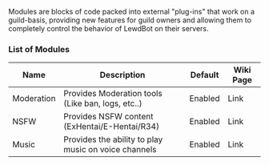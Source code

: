 Modules are blocks of code packed into external "plug-ins" that work on a guild-basis, providing new features for guild owners and allowing them to completely control the behavior of LewdBot on their servers.

### List of Modules
| Name       | Description                                          | Default | Wiki Page |
|------------|------------------------------------------------------|---------|-----------|
| Moderation | Provides Moderation tools (Like ban, logs, etc..)    | Enabled | Link      |
| NSFW       | Provides NSFW content (ExHentai/E-Hentai/R34)        | Enabled | Link      |
| Music      | Provides the ability to play music on voice channels | Enabled | Link      |

